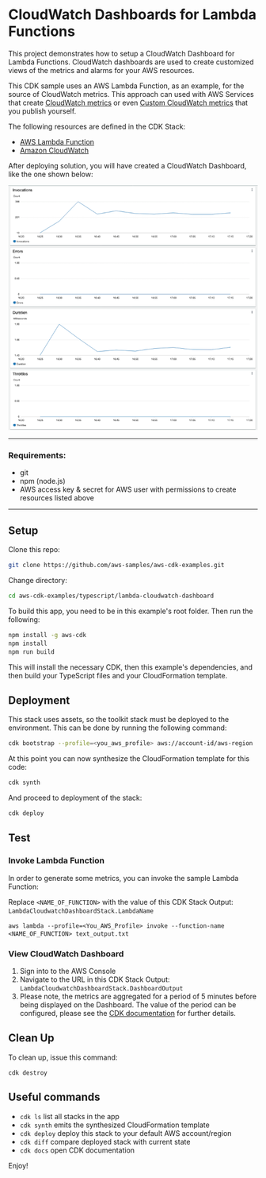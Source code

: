 
# CloudWatch Dashboards for Lambda Functions

This project demonstrates how to setup a CloudWatch Dashboard for Lambda Functions.
CloudWatch dashboards are used to create customized views of the metrics and alarms for your AWS resources.

This CDK sample uses an AWS Lambda Function, as an example, for the source of CloudWatch metrics. This 
approach can used with AWS Services that create [CloudWatch metrics](https://docs.aws.amazon.com/AmazonCloudWatch/latest/monitoring/working_with_metrics.html) or even [Custom CloudWatch metrics](https://docs.aws.amazon.com/AmazonCloudWatch/latest/monitoring/publishingMetrics.html) that you publish yourself.

The following resources are defined in the CDK Stack:
- [AWS Lambda Function](https://aws.amazon.com/lambda/)
- [Amazon CloudWatch](https://aws.amazon.com/cloudwatch/)

After deploying solution, you will have created a CloudWatch Dashboard, like the one shown below:

![Sample Dashboard](img/sample_cloudwatch_dashboard.png)

---
### Requirements:

- git
- npm (node.js)
- AWS access key & secret for AWS user with permissions to create resources listed above

---

## Setup

Clone this repo:
```bash
git clone https://github.com/aws-samples/aws-cdk-examples.git
```

Change directory:
```bash
cd aws-cdk-examples/typescript/lambda-cloudwatch-dashboard
```

To build this app, you need to be in this example's root folder. Then run the following:
```bash
npm install -g aws-cdk
npm install
npm run build
```

This will install the necessary CDK, then this example's dependencies, and then build your TypeScript files and your CloudFormation template.


## Deployment

This stack uses assets, so the toolkit stack must be deployed to the environment. This can be done by running the following command:
```bash
cdk bootstrap --profile=<you_aws_profile> aws://account-id/aws-region
```


At this point you can now synthesize the CloudFormation template for this code:
```bash
cdk synth
```

And proceed to deployment of the stack:
```bash
cdk deploy
```

## Test

### Invoke Lambda Function
In order to generate some metrics, you can invoke the sample Lambda Function:

Replace `<NAME_OF_FUNCTION>` with the value of this CDK Stack Output: `LambdaCloudwatchDashboardStack.LambdaName`
```
aws lambda --profile=<You_AWS_Profile> invoke --function-name <NAME_OF_FUNCTION> text_output.txt
```

### View CloudWatch Dashboard

1) Sign into to the AWS Console
2) Navigate to the URL in this CDK Stack Output: `LambdaCloudwatchDashboardStack.DashboardOutput`
3) Please note, the metrics are aggregated for a period of 5 minutes before being displayed on the Dashboard.  The value of the period can be configured, please see the [CDK documentation](https://docs.aws.amazon.com/cdk/api/latest/docs/@aws-cdk_aws-cloudwatch.MetricProps.html) for further details.


## Clean Up
To clean up, issue this command:
```
cdk destroy
```

## Useful commands

 * `cdk ls`          list all stacks in the app
 * `cdk synth`       emits the synthesized CloudFormation template
 * `cdk deploy`      deploy this stack to your default AWS account/region
 * `cdk diff`        compare deployed stack with current state
 * `cdk docs`        open CDK documentation

Enjoy!